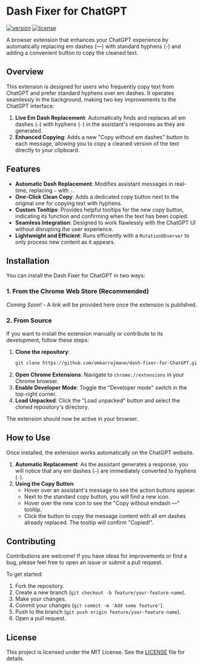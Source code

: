 # Dash Fixer for ChatGPT

[![version](https://img.shields.io/badge/version-1.0.1-blue.svg)](https://github.com/omkarrajmane/dash-fixer-for-ChatGPT)
[![license](https://img.shields.io/badge/license-MIT-green.svg)](https://opensource.org/licenses/MIT)

A browser extension that enhances your ChatGPT experience by automatically replacing em dashes (—) with standard hyphens (-) and adding a convenient button to copy the cleaned text.

## Overview

This extension is designed for users who frequently copy text from ChatGPT and prefer standard hyphens over em dashes. It operates seamlessly in the background, making two key improvements to the ChatGPT interface:

1.  **Live Em Dash Replacement**: Automatically finds and replaces all em dashes (`—`) with hyphens (`-`) in the assistant's responses as they are generated.
2.  **Enhanced Copying**: Adds a new "Copy without em dashes" button to each message, allowing you to copy a cleaned version of the text directly to your clipboard.

## Features

- **Automatic Dash Replacement**: Modifies assistant messages in real-time, replacing `—` with `-`.
- **One-Click Clean Copy**: Adds a dedicated copy button next to the original one for copying text with hyphens.
- **Custom Tooltips**: Provides helpful tooltips for the new copy button, indicating its function and confirming when the text has been copied.
- **Seamless Integration**: Designed to work flawlessly with the ChatGPT UI without disrupting the user experience.
- **Lightweight and Efficient**: Runs efficiently with a `MutationObserver` to only process new content as it appears.

## Installation

You can install the Dash Fixer for ChatGPT in two ways:

### 1. From the Chrome Web Store (Recommended)

_Coming Soon!_ - A link will be provided here once the extension is published.

### 2. From Source

If you want to install the extension manually or contribute to its development, follow these steps:

1.  **Clone the repository**:
    ```bash
    git clone https://github.com/omkarrajmane/dash-fixer-for-ChatGPT.git
    ```
2.  **Open Chrome Extensions**: Navigate to `chrome://extensions` in your Chrome browser.
3.  **Enable Developer Mode**: Toggle the "Developer mode" switch in the top-right corner.
4.  **Load Unpacked**: Click the "Load unpacked" button and select the cloned repository's directory.

The extension should now be active in your browser.

## How to Use

Once installed, the extension works automatically on the ChatGPT website.

1.  **Automatic Replacement**: As the assistant generates a response, you will notice that any em dashes (`—`) are immediately converted to hyphens (`-`).
2.  **Using the Copy Button**:
    - Hover over an assistant's message to see the action buttons appear.
    - Next to the standard copy button, you will find a new icon.
    - Hover over the new icon to see the "Copy without emdash —" tooltip.
    - Click the button to copy the message content with all em dashes already replaced. The tooltip will confirm "Copied!".

## Contributing

Contributions are welcome! If you have ideas for improvements or find a bug, please feel free to open an issue or submit a pull request.

To get started:

1.  Fork the repository.
2.  Create a new branch (`git checkout -b feature/your-feature-name`).
3.  Make your changes.
4.  Commit your changes (`git commit -m 'Add some feature'`).
5.  Push to the branch (`git push origin feature/your-feature-name`).
6.  Open a pull request.

## License

This project is licensed under the MIT License. See the [LICENSE](LICENSE) file for details.
